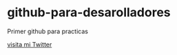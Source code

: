 # github-para-desarolladores

Primer github para practicas

[visita mi Twitter](http://twitter.com/Mirksss)
